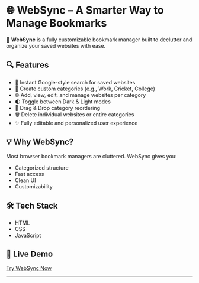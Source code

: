# 🌐 WebSync – A Smarter Way to Manage Bookmarks

🚀 **WebSync** is a fully customizable bookmark manager built to declutter and organize your saved websites with ease.

## 🔍 Features

- 🔎 Instant Google-style search for saved websites
- 📂 Create custom categories (e.g., Work, Cricket, College)
- 🌐 Add, view, edit, and manage websites per category
- 🌓 Toggle between Dark & Light modes
- 🔄 Drag & Drop category reordering
- 🗑️ Delete individual websites or entire categories
- ✨ Fully editable and personalized user experience

## 💡 Why WebSync?
Most browser bookmark managers are cluttered. WebSync gives you:
- Categorized structure
- Fast access
- Clean UI
- Customizability

## 🛠️ Tech Stack
- HTML
- CSS
- JavaScript

## 🔗 Live Demo
[Try WebSync Now](https://patel-priyank-1602.github.io/WebSyncP-/)

---
